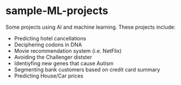 # sample-ML-projects
Some projects using AI and machine learning. These projects include:

- Predicting hotel cancellations 
- Deciphering codons in DNA
- Movie recommendation system (i.e. NetFlix)
- Avoiding the Challenger distster
- Identiyfing new genes that cause Autism
- Segmenting bank customers based on credit card summary
- Predicting House/Car prices
